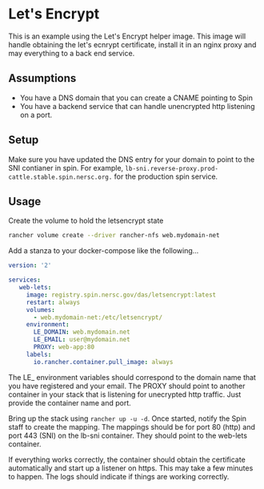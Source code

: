 # Let's Encrypt

This is an example using the Let's Encrypt helper image.  This image will handle obtaining the let's ecnrypt certificate, install it in an nginx proxy and may everything to a back end service.

## Assumptions

* You have a DNS domain that you can create a CNAME pointing to Spin
* You have a backend service that can handle unencrypted http listening on a port.

## Setup

Make sure you have updated the DNS entry for your domain to point to the SNI contianer in spin.
For example, `lb-sni.reverse-proxy.prod-cattle.stable.spin.nersc.org.` for the production spin service.

## Usage

Create the volume to hold the letsencrypt state

```bash
rancher volume create --driver rancher-nfs web.mydomain-net
```

Add a stanza to your docker-compose like the following...

```yaml
version: '2'

services:
   web-lets:
     image: registry.spin.nersc.gov/das/letsencrypt:latest
     restart: always
     volumes:
       - web.mydomain-net:/etc/letsencrypt/
     environment:
       LE_DOMAIN: web.mydomain.net
       LE_EMAIL: user@mydomain.net
       PROXY: web-app:80
     labels:
       io.rancher.container.pull_image: always
```

The LE_ environment variables should correspond to the domain name that you have registered and your email.
The PROXY should point to another container in your stack that is listening for unecrypted http traffic.  Just
provide the container name and port.

Bring up the stack using `rancher up -u -d`.  Once started, notify the Spin staff to create the mapping.  The mappings
should be for port 80 (http)  and port 443 (SNI) on the lb-sni container.  They should point to the web-lets container.

If everything works correctly, the container should obtain the certificate automatically and start up a listener on https.
This may take a few minutes to happen.  The logs should indicate if things are working correctly.



